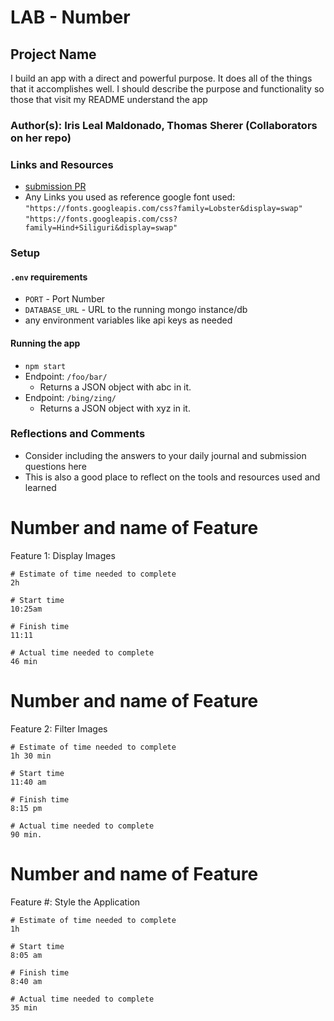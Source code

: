 # LAB - Number

## Project Name

I build an app with a direct and powerful purpose. It does all of the things that it accomplishes well. I should describe the purpose and functionality so those that visit my README understand the app

### Author(s): Iris Leal Maldonado, Thomas Sherer (Collaborators on her repo)

### Links and Resources
* [submission PR](http://xyz.com)
* Any Links you used as reference
google font used:
`"https://fonts.googleapis.com/css?family=Lobster&display=swap" `
`"https://fonts.googleapis.com/css?family=Hind+Siliguri&display=swap"`

### Setup

#### `.env` requirements
* `PORT` - Port Number
* `DATABASE_URL` - URL to the running mongo instance/db
* any environment variables like api keys as needed

#### Running the app
* `npm start`
* Endpoint: `/foo/bar/`
  * Returns a JSON object with abc in it.
* Endpoint: `/bing/zing/`
  * Returns a JSON object with xyz in it.

### Reflections and Comments
* Consider including the answers to your daily journal and submission questions here
* This is also a good place to reflect on the tools and resources used and learned

# Number and name of Feature
Feature 1: Display Images

    # Estimate of time needed to complete
    2h

    # Start time
    10:25am 

    # Finish time
    11:11

    # Actual time needed to complete
    46 min

# Number and name of Feature
Feature 2: Filter Images

    # Estimate of time needed to complete
    1h 30 min

    # Start time
    11:40 am 

    # Finish time
    8:15 pm

    # Actual time needed to complete
    90 min.

# Number and name of Feature
Feature #: Style the Application

	# Estimate of time needed to complete
	1h

	# Start time
	8:05 am

	# Finish time
	8:40 am

	# Actual time needed to complete
	35 min
